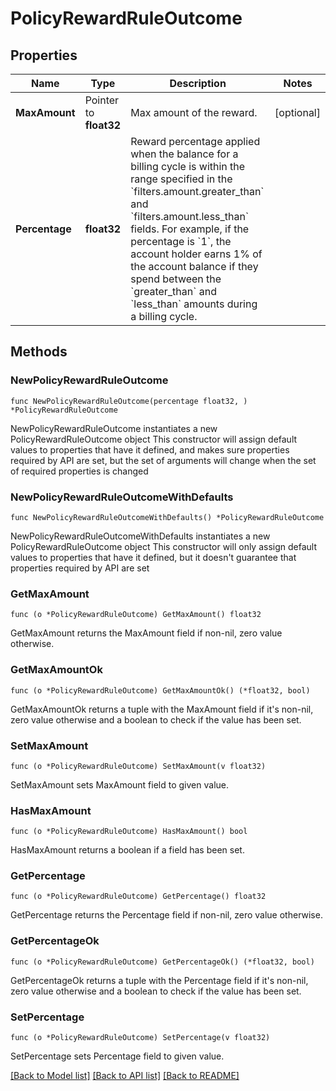 # PolicyRewardRuleOutcome

## Properties

Name | Type | Description | Notes
------------ | ------------- | ------------- | -------------
**MaxAmount** | Pointer to **float32** | Max amount of the reward. | [optional] 
**Percentage** | **float32** | Reward percentage applied when the balance for a billing cycle is within the range specified in the &#x60;filters.amount.greater_than&#x60; and &#x60;filters.amount.less_than&#x60; fields. For example, if the percentage is &#x60;1&#x60;, the account holder earns 1% of the account balance if they spend between the &#x60;greater_than&#x60; and &#x60;less_than&#x60; amounts during a billing cycle. | 

## Methods

### NewPolicyRewardRuleOutcome

`func NewPolicyRewardRuleOutcome(percentage float32, ) *PolicyRewardRuleOutcome`

NewPolicyRewardRuleOutcome instantiates a new PolicyRewardRuleOutcome object
This constructor will assign default values to properties that have it defined,
and makes sure properties required by API are set, but the set of arguments
will change when the set of required properties is changed

### NewPolicyRewardRuleOutcomeWithDefaults

`func NewPolicyRewardRuleOutcomeWithDefaults() *PolicyRewardRuleOutcome`

NewPolicyRewardRuleOutcomeWithDefaults instantiates a new PolicyRewardRuleOutcome object
This constructor will only assign default values to properties that have it defined,
but it doesn't guarantee that properties required by API are set

### GetMaxAmount

`func (o *PolicyRewardRuleOutcome) GetMaxAmount() float32`

GetMaxAmount returns the MaxAmount field if non-nil, zero value otherwise.

### GetMaxAmountOk

`func (o *PolicyRewardRuleOutcome) GetMaxAmountOk() (*float32, bool)`

GetMaxAmountOk returns a tuple with the MaxAmount field if it's non-nil, zero value otherwise
and a boolean to check if the value has been set.

### SetMaxAmount

`func (o *PolicyRewardRuleOutcome) SetMaxAmount(v float32)`

SetMaxAmount sets MaxAmount field to given value.

### HasMaxAmount

`func (o *PolicyRewardRuleOutcome) HasMaxAmount() bool`

HasMaxAmount returns a boolean if a field has been set.

### GetPercentage

`func (o *PolicyRewardRuleOutcome) GetPercentage() float32`

GetPercentage returns the Percentage field if non-nil, zero value otherwise.

### GetPercentageOk

`func (o *PolicyRewardRuleOutcome) GetPercentageOk() (*float32, bool)`

GetPercentageOk returns a tuple with the Percentage field if it's non-nil, zero value otherwise
and a boolean to check if the value has been set.

### SetPercentage

`func (o *PolicyRewardRuleOutcome) SetPercentage(v float32)`

SetPercentage sets Percentage field to given value.



[[Back to Model list]](../README.md#documentation-for-models) [[Back to API list]](../README.md#documentation-for-api-endpoints) [[Back to README]](../README.md)


